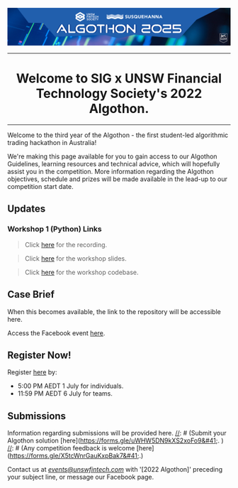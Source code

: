 ![Cover photo](./img/cp.png)

---

# <center>Welcome to SIG x UNSW Financial Technology Society's 2022 Algothon.</center>

---

[//]: # (For full documentation visit [mkdocs.org]&#40;https://www.mkdocs.org&#41;.)
Welcome to the third year of the Algothon - the first student-led algorithmic trading hackathon in Australia!

We're making this page available for you to gain access to our Algothon Guidelines, learning resources and technical advice, which will hopefully assist you in the competition. More information regarding the Algothon objectives, schedule and prizes will be made available in the lead-up to our competition start date.

## Updates 

### Workshop 1 (Python) Links
> Click [here](https://zoom.us/rec/share/sF8EVA8-_VaUEnGM-3ZoIgSbD5bYyGoW1TXnYD1U71-A0PHdR_8DU116lU2Ab5Qi.OhWS8Dh6lV2ibvC9) for the recording. 

> Click [here](https://unsw-my.sharepoint.com/:p:/g/personal/z5363065_ad_unsw_edu_au/EU0JccsEvXpAqg_s6zTMS2MBR3nhdrKBAT9pcOBlouPE_g?rtime=DCx2B_5U2kg) for the workshop slides. 

> Click [here](https://replit.com/@UNSW-Fintech-So/AlgothonWorkshop1-Overview#main.py) for the workshop codebase.


## Case Brief
When this becomes available, the link to the repository will be accessible here.

Access the Facebook event [here](https://fb.me/e/2s8B14mEG).

## Register Now!

Register [here](https://forms.gle/mjyngHGdPRPeCdWH9) by:

* 5:00 PM AEDT 1 July for individuals.
* 11:59 PM AEDT 6 July for teams.

## Submissions

Information regarding submissions will be provided here. 
[//]: # (Submit your Algothon solution [here]&#40;https://forms.gle/uWHW5DN9kXS2xoFo9&#41;. )
[//]: # (Any competition feedback is welcome [here]&#40;https://forms.gle/X5tcWnrGauKxpBak7&#41;.)

Contact us at *events@unswfintech.com* with '[2022 Algothon]' preceding your subject line, or message our Facebook page.
